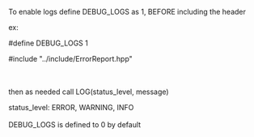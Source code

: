 To enable logs define DEBUG_LOGS as 1, BEFORE including the header

ex:

#define DEBUG_LOGS 1

#include "../include/ErrorReport.hpp" <br> <br> <br>


then as needed call LOG(status_level, message)

status_level: ERROR, WARNING, INFO
<br> <br>
DEBUG_LOGS is defined to 0 by default

